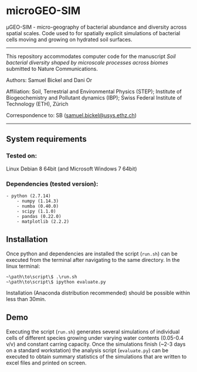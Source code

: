 # microGEO-SIM

μGEO-SIM - micro-geography of bacterial abundance and diversity across spatial scales. Code used to for spatially explicit simulations of bacterial cells moving and growing on hydrated soil surfaces.

---
This repository accommodates computer code for the manuscript *Soil bacterial diversity shaped by microscale processes across biomes* submitted to Nature Communications.

Authors: Samuel Bickel and Dani Or

Affiliation: Soil, Terrestrial and Environmental Physics (STEP); Institute of Biogeochemistry and Pollutant dynamics (IBP); Swiss Federal Institute of Technology (ETH), Zürich

Correspondence to: SB (samuel.bickel@usys.ethz.ch)

---
## System requirements
### Tested on: 
Linux Debian 8 64bit (and Microsoft Windows 7 64bit)
### Dependencies (tested version):
	- python (2.7.14)
		- numpy (1.14.3)
		- numba (0.40.0)
		- scipy (1.1.0)
		- pandas (0.22.0)
		- matplotlib (2.2.2)
## Installation 
Once python and dependencies are installed the script (`run.sh`) can be executed from the terminal after navigating to the same directory. In the linux terminal:
```
~\path\to\script\$ .\run.sh
~\path\to\script\$ ipython evaluate.py
```
Installation (Anaconda distribution recommended) should be possible within less than 30min.

## Demo
Executing the script (`run.sh`) generates several simulations of individual cells of different species growing under varying water contents (0.05-0.4 v/v) and constant carring capacity. Once the simulations finish (~2-3 days on a standard workstation) the analysis script (`evaluate.py`) can be executed to obtain summary statistics of the simulations that are written to excel files and printed on screen.
